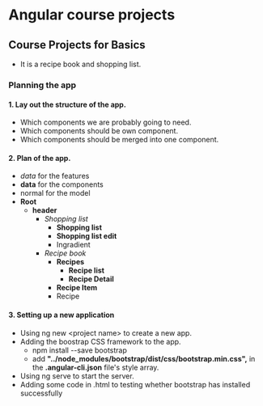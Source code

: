 # Angular course projects
## Course Projects for Basics
- It is a recipe book and shopping list.
### Planning the app
#### 1. Lay out the structure of the app.
- Which components we are probably going to need.
- Which components should be own component.
- Which components should be merged into one component.
#### 2. Plan of the app.
- *data* for the features
- **data** for the components
- normal for the model
- **Root**
    + **header**
        + *Shopping list*
            + **Shopping list**
            + **Shopping list edit**
            + Ingradient
        + *Recipe book*
            + **Recipes**
                + **Recipe list**
                + **Recipe Detail**
            + **Recipe Item**
            + Recipe
#### 3. Setting up a new application
- Using ng new \<project name> to create a new app.
- Adding the boostrap CSS framework to the app.
    - npm install --save bootstrap
    - add         **"../node_modules/bootstrap/dist/css/bootstrap.min.css",** in the **.angular-cli.json** file's style array.
- Using ng serve to start the server.
- Adding some code in .html to testing whether bootstrap has installed successfully 
